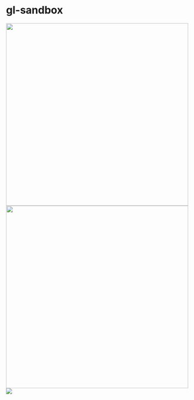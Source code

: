 # gl-sandbox

<img src = "https://media4.giphy.com/media/bWmV1flubzq7O86sbn/giphy.gif?cid=790b761127f592be7112d62158d233df19ac7faa2407a8df&rid=giphy.gif&ct=g" width=500 height=500>
<img src = "https://media2.giphy.com/media/hSQ1PXcqpH4VxAUNfE/giphy.gif?cid=790b7611ef0d858f0528bc89a939ad0b4ca080a09fa3ddf0&rid=giphy.gif&ct=g" width=500 height=500>
<img src = "https://media0.giphy.com/media/MoSvcQhEgxH38O6btM/giphy.gif?cid=790b76118470d6946f950cfa61a15440bd4fa1ea850051fe&rid=giphy.gif&ct=g">
